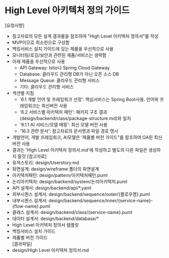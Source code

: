 # High Level 아키텍처 정의 가이드

[요청사항]
- 참고자료의 모든 설계 결과물을 참조하여 "High Level 아키텍처 정의서"를 작성
- MVP이므로 최소한으로 구성함 
- 백킹서비스 설치 가이드에 있는 제품을 우선적으로 사용 
- 모니터링/로깅/보안과 관련된 제품/서비스는 생략함 
- 아래 제품을 우선적으로 사용
  - API Gateway: Istio나 Spring Cloud Gateway
  - Database: 클라우드 관리형 DB가 아닌 오픈 소스 DB 
  - Message Queue: 클라우드 관리형 서비스 
  - 기타: 클라우드 관리형 서비스 
- 섹션별 지침
  - '6.1 개발 언어 및 프레임워크 선정': 핵심서비스는 Spring Boot사용. 언어와 프레임워크는 최신버전 사용
  - '6.2 서비스별 아키텍처 패턴': 패키지 구조 결과(design/backend/class/package-structure.md)와 일치
  - '9.1.1 AI 서비스/모델 매핑': 최신 모델 버전 사용  
  - '16.3 관련 문서': 참고자료의 문서명과 파일 경로 명시 
- 개발언어, 개발 프레임워크, AI모델은 '제품별 버전 가이드"를 참조하여 GA된 최신 버전 사용
- 결과는 'High Level 아키텍처 정의서.md'에 작성하고 별도의 다른 파일은 생성하지 말것
[참고자료]
- 유저스토리: design/Userstory.md
- 화면설계: design/wireframe 폴더의 화면설계 
- 아키텍처패턴: design/pattern/아키텍처패턴.puml
- 논리아키텍처: design/backend/system/논리아키텍처.puml
- API 설계서: design/backend/api/*.yaml
- 외부시퀀스 설계서: design/backend/sequence/outer/{플로우명}.puml
- 내부시퀀스 설계서: design/backend/sequence/inner/{service-name}-{flow-name}.puml
- 클래스 설계서: design/backend/class/{service-name}.puml
- 데이터 설계서: design/backend/database/*
- High Level 아키텍처 정의서 템플릿
- 백킹서비스 설치 가이드
- 제품별 버전 가이드  
[결과파일]
- design/High Level 아키텍처 정의서.md
